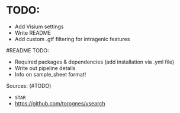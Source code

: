 # TODO:
- Add Visium settings
- Write README
- Add custom .gtf filtering for intragenic features

#README TODO:
- Required packages & dependencies (add installation via .yml file)
- Write out pipeline details
- Info on sample_sheet format!


Sources: (#TODO)
- `STAR`
- https://github.com/torognes/vsearch
